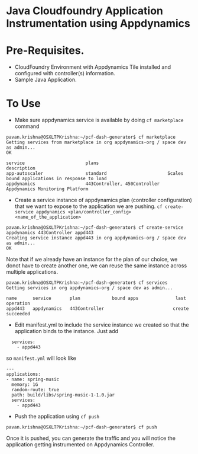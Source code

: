 Java Cloudfoundry Application Instrumentation using Appdynamics
================================================================================

Pre-Requisites.
================================================================================

- CloudFoundry Environment with Appdynamics Tile installed and configured with controller(s) information.
- Sample Java Application. 


To Use
================================================================================

- Make sure appdynamics service is available by doing `cf marketplace` command 

```
pavan.krishna@OSXLTPKrishna:~/pcf-dash-generator$ cf marketplace
Getting services from marketplace in org appdynamics-org / space dev as admin...
OK

service                       plans                          description
app-autoscaler                standard                       Scales bound applications in response to load
appdynamics                   443Controller, 450Controller   Appdynamics Monitoring Platform
```

- Create a service instance of appdynamics plan (controller configuration) that we want to expose to the application we are pushing. `cf create-service appdynamics <plan/controller_config> <name_of_the_application>`

```
pavan.krishna@OSXLTPKrishna:~/pcf-dash-generator$ cf create-service appdynamics 443Controller appd443
Creating service instance appd443 in org appdynamics-org / space dev as admin...
OK
```

Note that if we already have an instance for the plan of our choice, we donot have to create another one, we can reuse the same instance across multiple applications. 

```
pavan.krishna@OSXLTPKrishna:~/pcf-dash-generator$ cf services
Getting services in org appdynamics-org / space dev as admin...

name      service       plan            bound apps              last operation
appd443   appdynamics   443Controller                          create succeeded
```



- Edit manifest.yml to include the service instance we created so that the application binds to the instance. 
Just add

```
  services:
    - appd443
```

so `manifest.yml` will look like

```
---
applications:
- name: spring-music
  memory: 1G
  random-route: true
  path: build/libs/spring-music-1-1.0.jar
  services:
    - appd443
```

- Push the application using `cf push`

```
pavan.krishna@OSXLTPKrishna:~/pcf-dash-generator$ cf push 
```

Once it is pushed, you can generate the traffic and you will notice the application getting instrumented on Appdynamics Controller.  

